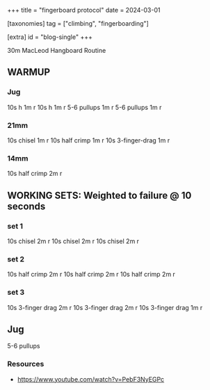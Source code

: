 +++
title = "fingerboard protocol"
date = 2024-03-01

[taxonomies]
tag = ["climbing", "fingerboarding"]

[extra]
id = "blog-single"
+++

30m MacLeod Hangboard Routine
## WARMUP
### Jug
10s h
    1m r
10s h
    1m r
5-6 pullups
    1m r
5-6 pullups
    1m r

### 21mm
10s chisel
    1m r
10s half crimp
    1m r
10s 3-finger-drag
    1m r

### 14mm
10s half crimp
    2m r

## WORKING SETS: Weighted to failure @ 10 seconds
### set 1
10s chisel
    2m r
10s chisel
    2m r
10s chisel
    2m r

### set 2
10s half crimp
    2m r
10s half crimp
    2m r
10s half crimp
    2m r

### set 3
10s 3-finger drag
    2m r
10s 3-finger drag
    2m r
10s 3-finger drag
    1m r

## Jug
5-6 pullups

### Resources
- https://www.youtube.com/watch?v=PebF3NyEGPc
